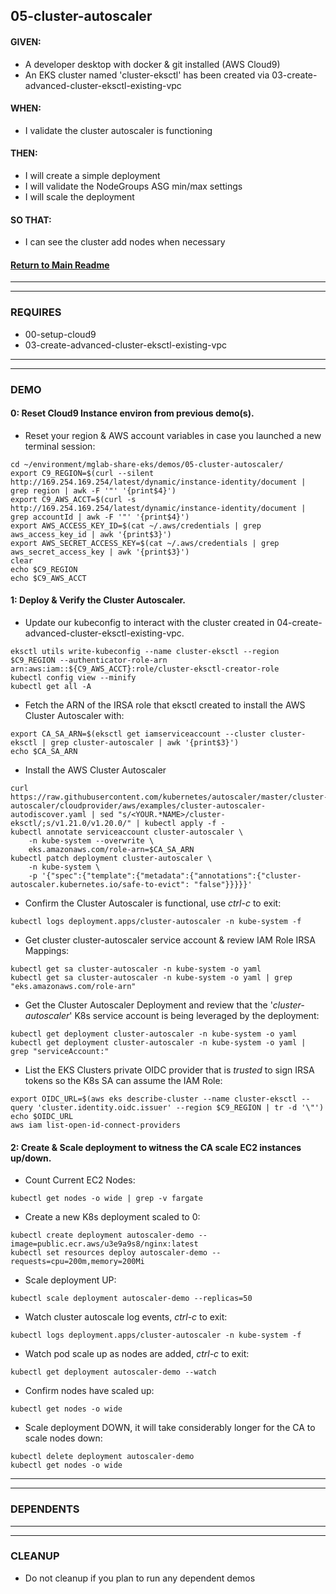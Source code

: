 ## 05-cluster-autoscaler
#### GIVEN:
  - A developer desktop with docker & git installed (AWS Cloud9)
  - An EKS cluster named 'cluster-eksctl' has been created via 03-create-advanced-cluster-eksctl-existing-vpc

#### WHEN:
  - I validate the cluster autoscaler is functioning

#### THEN:
  - I will create a simple deployment
  - I will validate the NodeGroups ASG min/max settings
  - I will scale the deployment
#### SO THAT:
  - I can see the cluster add nodes when necessary

#### [Return to Main Readme](https://github.com/virtmerlin/mglab-share-eks#demos)

---------------------------------------------------------------
---------------------------------------------------------------
### REQUIRES
- 00-setup-cloud9
- 03-create-advanced-cluster-eksctl-existing-vpc

---------------------------------------------------------------
---------------------------------------------------------------
### DEMO

#### 0: Reset Cloud9 Instance environ from previous demo(s).
- Reset your region & AWS account variables in case you launched a new terminal session:
```
cd ~/environment/mglab-share-eks/demos/05-cluster-autoscaler/
export C9_REGION=$(curl --silent http://169.254.169.254/latest/dynamic/instance-identity/document |  grep region | awk -F '"' '{print$4}')
export C9_AWS_ACCT=$(curl -s http://169.254.169.254/latest/dynamic/instance-identity/document | grep accountId | awk -F '"' '{print$4}')
export AWS_ACCESS_KEY_ID=$(cat ~/.aws/credentials | grep aws_access_key_id | awk '{print$3}')
export AWS_SECRET_ACCESS_KEY=$(cat ~/.aws/credentials | grep aws_secret_access_key | awk '{print$3}')
clear
echo $C9_REGION
echo $C9_AWS_ACCT
```

#### 1: Deploy & Verify the Cluster Autoscaler.
- Update our kubeconfig to interact with the cluster created in 04-create-advanced-cluster-eksctl-existing-vpc.
```
eksctl utils write-kubeconfig --name cluster-eksctl --region $C9_REGION --authenticator-role-arn arn:aws:iam::${C9_AWS_ACCT}:role/cluster-eksctl-creator-role
kubectl config view --minify
kubectl get all -A
```

- Fetch the ARN of the IRSA role that eksctl created to install the AWS Cluster Autoscaler with:
```
export CA_SA_ARN=$(eksctl get iamserviceaccount --cluster cluster-eksctl | grep cluster-autoscaler | awk '{print$3}')
echo $CA_SA_ARN
```
- Install the AWS Cluster Autoscaler
```
curl https://raw.githubusercontent.com/kubernetes/autoscaler/master/cluster-autoscaler/cloudprovider/aws/examples/cluster-autoscaler-autodiscover.yaml | sed "s/<YOUR.*NAME>/cluster-eksctl/;s/v1.21.0/v1.20.0/" | kubectl apply -f -
kubectl annotate serviceaccount cluster-autoscaler \
    -n kube-system --overwrite \
    eks.amazonaws.com/role-arn=$CA_SA_ARN
kubectl patch deployment cluster-autoscaler \
    -n kube-system \
    -p '{"spec":{"template":{"metadata":{"annotations":{"cluster-autoscaler.kubernetes.io/safe-to-evict": "false"}}}}}'
```
- Confirm the Cluster Autoscaler is functional, use _ctrl-c_ to exit:
```
kubectl logs deployment.apps/cluster-autoscaler -n kube-system -f
```
- Get cluster cluster-autoscaler service account & review IAM Role IRSA Mappings:
```
kubectl get sa cluster-autoscaler -n kube-system -o yaml
kubectl get sa cluster-autoscaler -n kube-system -o yaml | grep "eks.amazonaws.com/role-arn"
```
- Get the Cluster Autoscaler Deployment and review that the '_cluster-autoscaler_' K8s service account is being leveraged by the deployment:
```
kubectl get deployment cluster-autoscaler -n kube-system -o yaml
kubectl get deployment cluster-autoscaler -n kube-system -o yaml | grep "serviceAccount:"
```
- List the EKS Clusters private OIDC provider that is _trusted_ to sign IRSA tokens so the K8s SA can assume the IAM Role:
```
export OIDC_URL=$(aws eks describe-cluster --name cluster-eksctl --query 'cluster.identity.oidc.issuer' --region $C9_REGION | tr -d '\"')
echo $OIDC_URL
aws iam list-open-id-connect-providers
```
#### 2: Create & Scale deployment to witness the CA scale EC2 instances up/down.
- Count Current EC2 Nodes:
```
kubectl get nodes -o wide | grep -v fargate
```
- Create a new K8s deployment scaled to 0:
```
kubectl create deployment autoscaler-demo --image=public.ecr.aws/u3e9a9s8/nginx:latest
kubectl set resources deploy autoscaler-demo --requests=cpu=200m,memory=200Mi
```
- Scale deployment UP:
```
kubectl scale deployment autoscaler-demo --replicas=50
```
- Watch cluster autoscale log events, _ctrl-c_ to exit:
```
kubectl logs deployment.apps/cluster-autoscaler -n kube-system -f
```
- Watch pod scale up as nodes are added, _ctrl-c_ to exit:
```
kubectl get deployment autoscaler-demo --watch
```
- Confirm nodes have scaled up:
```
kubectl get nodes -o wide
```
- Scale deployment DOWN, it will take considerably longer for the CA to scale nodes down:
```
kubectl delete deployment autoscaler-demo
kubectl get nodes -o wide
```

---------------------------------------------------------------
---------------------------------------------------------------
### DEPENDENTS

---------------------------------------------------------------
---------------------------------------------------------------
### CLEANUP
- Do not cleanup if you plan to run any dependent demos

